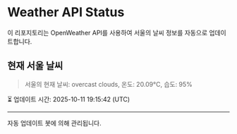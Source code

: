 
# Weather API Status

이 리포지토리는 OpenWeather API를 사용하여 서울의 날씨 정보를 자동으로 업데이트합니다.

## 현재 서울 날씨
> 서울의 현재 날씨: overcast clouds, 온도: 20.09°C, 습도: 95%

⏳ 업데이트 시간: 2025-10-11 19:15:42 (UTC)

---
자동 업데이트 봇에 의해 관리됩니다.
